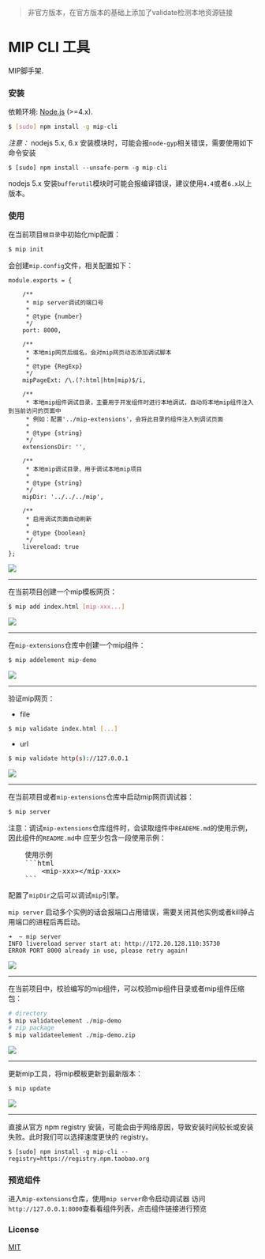 > 非官方版本，在官方版本的基础上添加了validate检测本地资源链接

# MIP CLI 工具

MIP脚手架.

### 安装

依赖环境: [Node.js](https://nodejs.org/en/) (>=4.x).

``` bash
$ [sudo] npm install -g mip-cli
```
*注意：*
nodejs 5.x, 6.x 安装模块时，可能会报`node-gyp`相关错误，需要使用如下命令安装

```
$ [sudo] npm install --unsafe-perm -g mip-cli
```
nodejs 5.x 安装`bufferutil`模块时可能会报编译错误，建议使用`4.4`或者`6.x`以上版本。

### 使用

在当前项目`根目录`中初始化mip配置：

``` bash
$ mip init
```
会创建`mip.config`文件，相关配置如下：

```
module.exports = {

    /**
     * mip server调试的端口号
     *
     * @type {number}
     */
    port: 8000,

    /**
     * 本地mip网页后缀名，会对mip网页动态添加调试脚本
     *
     * @type {RegExp}
     */
    mipPageExt: /\.(?:html|htm|mip)$/i,

    /**
     * 本地mip组件调试目录，主要用于开发组件时进行本地调试，自动将本地mip组件注入到当前访问的页面中
     * 例如：配置'../mip-extensions'，会将此目录的组件注入到调试页面
     *
     * @type {string}
     */
    extensionsDir: '',

    /**
     * 本地mip调试目录，用于调试本地mip项目
     *
     * @type {string}
     */
    mipDir: '../../../mip',

    /**
     * 启用调试页面自动刷新
     *
     * @type {boolean}
     */
    livereload: true
};
```

![](./example/mip-init.png)

----
在当前项目创建一个mip模板网页：

``` bash
$ mip add index.html [mip-xxx...]
```

![](./example/mip-add.png)

----
在`mip-extensions`仓库中创建一个mip组件：

``` bash
$ mip addelement mip-demo
```

![](./example/mip-addelement.png)

----
验证mip网页：

- file  
``` bash
$ mip validate index.html [...]
```

- url
``` bash
$ mip validate http(s)://127.0.0.1
```

![](./example/mip-validate.png)

----
在当前项目或者`mip-extensions`仓库中启动mip网页调试器：

``` bash
$ mip server
```

注意：调试`mip-extensions`仓库组件时，会读取组件中`READEME.md`的使用示例，因此组件的`README.md`中
应至少包含一段使用示例：
<pre>
    使用示例
    ```html
        &lt;mip-xxx&gt;&lt;/mip-xxx&gt;
    ```
</pre>

配置了`mipDir`之后可以调试`mip`引擎。

`mip server` 启动多个实例的话会报端口占用错误，需要关闭其他实例或者kill掉占用端口的进程后再启动。

```
➜  ~ mip server
INFO livereload server start at: http://172.20.128.110:35730
ERROR PORT 8000 already in use, please retry again!
```

![](./example/mip-server.png)

----
在当前项目中，校验编写的mip组件，可以校验mip组件目录或者mip组件压缩包：

``` bash
# directory
$ mip validateelement ./mip-demo
# zip package
$ mip validateelement ./mip-demo.zip
```

![](./example/mip-validateelement.png)

----
更新mip工具，将mip模板更新到最新版本：

``` bash
$ mip update
```

![](./example/mip-update.png)

----

直接从官方 npm registry 安装，可能会由于网络原因，导致安装时间较长或安装失败。此时我们可以选择速度更快的 registry。

```
$ [sudo] npm install -g mip-cli --registry=https://registry.npm.taobao.org
```

### 预览组件

进入`mip-extensions`仓库，使用`mip server`命令启动调试器
访问` http://127.0.0.1:8000`查看看组件列表，点击组件链接进行预览

### License

[MIT](http://opensource.org/licenses/MIT)


